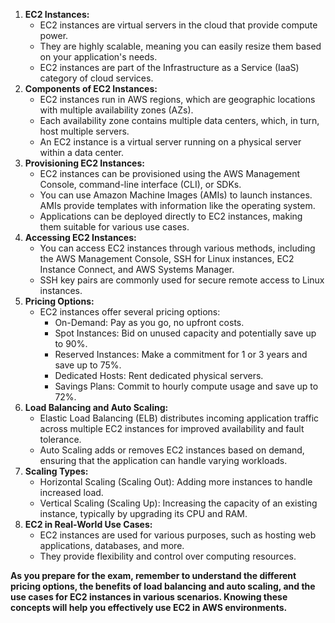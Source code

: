 1. **EC2 Instances:**
    - EC2 instances are virtual servers in the cloud that provide compute power.
    - They are highly scalable, meaning you can easily resize them based on your application's needs.
    - EC2 instances are part of the Infrastructure as a Service (IaaS) category of cloud services.
2. **Components of EC2 Instances:**
    - EC2 instances run in AWS regions, which are geographic locations with multiple availability zones (AZs).
    - Each availability zone contains multiple data centers, which, in turn, host multiple servers.
    - An EC2 instance is a virtual server running on a physical server within a data center.
3. **Provisioning EC2 Instances:**
    - EC2 instances can be provisioned using the AWS Management Console, command-line interface (CLI), or SDKs.
    - You can use Amazon Machine Images (AMIs) to launch instances. AMIs provide templates with information like the operating system.
    - Applications can be deployed directly to EC2 instances, making them suitable for various use cases.
4. **Accessing EC2 Instances:**
    - You can access EC2 instances through various methods, including the AWS Management Console, SSH for Linux instances, EC2 Instance Connect, and AWS Systems Manager.
    - SSH key pairs are commonly used for secure remote access to Linux instances.
5. **Pricing Options:**
    - EC2 instances offer several pricing options:
        - On-Demand: Pay as you go, no upfront costs.
        - Spot Instances: Bid on unused capacity and potentially save up to 90%.
        - Reserved Instances: Make a commitment for 1 or 3 years and save up to 75%.
        - Dedicated Hosts: Rent dedicated physical servers.
        - Savings Plans: Commit to hourly compute usage and save up to 72%.
6. **Load Balancing and Auto Scaling:**
    - Elastic Load Balancing (ELB) distributes incoming application traffic across multiple EC2 instances for improved availability and fault tolerance.
    - Auto Scaling adds or removes EC2 instances based on demand, ensuring that the application can handle varying workloads.
7. **Scaling Types:**
    - Horizontal Scaling (Scaling Out): Adding more instances to handle increased load.
    - Vertical Scaling (Scaling Up): Increasing the capacity of an existing instance, typically by upgrading its CPU and RAM.
8. **EC2 in Real-World Use Cases:**
    - EC2 instances are used for various purposes, such as hosting web applications, databases, and more.
    - They provide flexibility and control over computing resources.

**As you prepare for the exam, remember to understand the different pricing options, the benefits of load balancing and auto scaling, and the use cases for EC2 instances in various scenarios. Knowing these concepts will help you effectively use EC2 in AWS environments.**